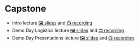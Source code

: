 # Capstone

- Intro lecture [🖼️ slides](1%20-%20Intro%20to%20Capstone.pdf) and [📺 recording](https://youtu.be/qNXTuGAsnEM)
- Demo Day Logistics lecture [🖼️ slides](2%20-%20Demo%20Day%20Logistics.pdf) and [📺 recording](https://youtu.be/PJxSogewYJg)
- Demo Day Presentations lecture [🖼️ slides](3%20-%20Demo%20Day%20Presentations.pdf) and [📺 recording](https://youtu.be/nXRn9Xl2THg)

